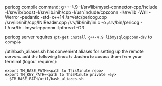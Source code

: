 pericog compile command:
g++-4.9 -I/srv/lib/mysql-connector-cpp/include -I/srv/lib/boost -I/srv/lib/inih/cpp -I/usr/include/cppconn -I/srv/lib -Wall -Werror -pedantic -std=c++14 /srv/etc/pericog.cpp /srv/lib/inih/cpp/INIReader.cpp /srv/lib/inih/ini.c -o /srv/bin/pericog -L/usr/lib -lmysqlcppconn -lpthread -O3

pericog server requires `apt-get install g++-4.9 libmysqlcppconn-dev` to compile


/util/bash_aliases.sh has convenient aliases for setting up the remote servers. add the following lines to .bashrc to access them from your terminal (logout required):

```
export TM_BASE_PATH=<path to ThisMinute repo>
export TM_KEY_PATH=<path to ThisMinute private key>
. $TM_BASE_PATH/util/bash_aliases.sh
```
